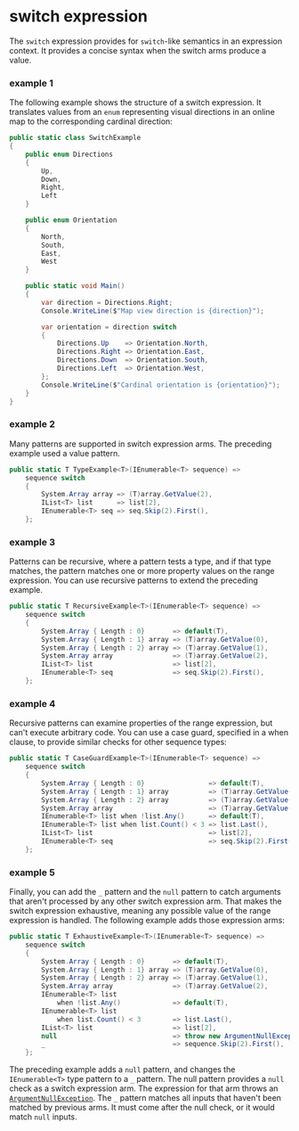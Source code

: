 # switch expression
The ```switch``` expression provides for ```switch```-like semantics in an expression context. It provides a concise syntax when the switch arms produce a value. 
### example 1
The following example shows the structure of a switch expression. It translates values from an ```enum``` representing visual directions in an online map to the corresponding cardinal direction:
```c#
public static class SwitchExample
{
    public enum Directions
    {
        Up,
        Down,
        Right,
        Left
    }

    public enum Orientation
    {
        North,
        South,
        East,
        West
    }

    public static void Main()
    {
        var direction = Directions.Right;
        Console.WriteLine($"Map view direction is {direction}");

        var orientation = direction switch
        {
            Directions.Up    => Orientation.North,
            Directions.Right => Orientation.East,
            Directions.Down  => Orientation.South,
            Directions.Left  => Orientation.West,
        };
        Console.WriteLine($"Cardinal orientation is {orientation}");
    }
}
```
### example 2
Many patterns are supported in switch expression arms. The preceding example used a value pattern. 
```c#
public static T TypeExample<T>(IEnumerable<T> sequence) =>
    sequence switch
    {
        System.Array array => (T)array.GetValue(2),
        IList<T> list      => list[2],
        IEnumerable<T> seq => seq.Skip(2).First(),
    };
```
### example 3
Patterns can be recursive, where a pattern tests a type, and if that type matches, the pattern matches one or more property values on the range expression. You can use recursive patterns to extend the preceding example. 
```c#
public static T RecursiveExample<T>(IEnumerable<T> sequence) =>
    sequence switch
    {
        System.Array { Length : 0}       => default(T),
        System.Array { Length : 1} array => (T)array.GetValue(0),
        System.Array { Length : 2} array => (T)array.GetValue(1),
        System.Array array               => (T)array.GetValue(2),
        IList<T> list                    => list[2],
        IEnumerable<T> seq               => seq.Skip(2).First(),
    };
```
### example 4
Recursive patterns can examine properties of the range expression, but can't execute arbitrary code. You can use a case guard, specified in a when clause, to provide similar checks for other sequence types:
```c#
public static T CaseGuardExample<T>(IEnumerable<T> sequence) =>
    sequence switch
    {
        System.Array { Length : 0}                => default(T),
        System.Array { Length : 1} array          => (T)array.GetValue(0),
        System.Array { Length : 2} array          => (T)array.GetValue(1),
        System.Array array                        => (T)array.GetValue(2),
        IEnumerable<T> list when !list.Any()      => default(T),
        IEnumerable<T> list when list.Count() < 3 => list.Last(),
        IList<T> list                             => list[2],
        IEnumerable<T> seq                        => seq.Skip(2).First(),
    };
```
### example 5
Finally, you can add the ```_``` pattern and the ```null``` pattern to catch arguments that aren't processed by any other switch expression arm. That makes the switch expression exhaustive, meaning any possible value of the range expression is handled. The following example adds those expression arms:
```c#
public static T ExhaustiveExample<T>(IEnumerable<T> sequence) =>
    sequence switch
    {
        System.Array { Length : 0}       => default(T),
        System.Array { Length : 1} array => (T)array.GetValue(0),
        System.Array { Length : 2} array => (T)array.GetValue(1),
        System.Array array               => (T)array.GetValue(2),
        IEnumerable<T> list
            when !list.Any()             => default(T),
        IEnumerable<T> list
            when list.Count() < 3        => list.Last(),
        IList<T> list                    => list[2],
        null                             => throw new ArgumentNullException(nameof(sequence)),
        _                                => sequence.Skip(2).First(),
    };
```
The preceding example adds a ```null``` pattern, and changes the ```IEnumerable<T>``` type pattern to a ```_``` pattern. The null pattern provides a ```null``` check as a switch expression arm. The expression for that arm throws an [`ArgumentNullException`](https://docs.microsoft.com/en-us/dotnet/api/system.argumentnullexception). The ```_``` pattern matches all inputs that haven't been matched by previous arms. It must come after the null check, or it would match ```null``` inputs.
